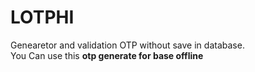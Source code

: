 # LOTPHI
Genearetor and validation OTP without save in database.</br>
You Can use this <b> otp generate for base offline</b>
